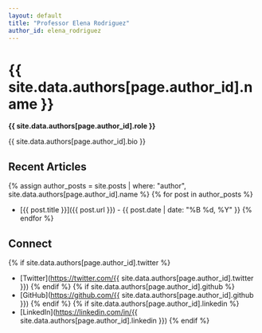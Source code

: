 ```yaml
---
layout: default
title: "Professor Elena Rodriguez"
author_id: elena_rodriguez
---
```


# {{ site.data.authors[page.author_id].name }}

**{{ site.data.authors[page.author_id].role }}**

{{ site.data.authors[page.author_id].bio }}

## Recent Articles

{% assign author_posts = site.posts | where: "author", site.data.authors[page.author_id].name %}
{% for post in author_posts %}
- [{{ post.title }}]({{ post.url }}) - {{ post.date | date: "%B %d, %Y" }}
{% endfor %}

## Connect

{% if site.data.authors[page.author_id].twitter %}
- [Twitter](https://twitter.com/{{ site.data.authors[page.author_id].twitter }})
{% endif %}
{% if site.data.authors[page.author_id].github %}
- [GitHub](https://github.com/{{ site.data.authors[page.author_id].github }})
{% endif %}
{% if site.data.authors[page.author_id].linkedin %}
- [LinkedIn](https://linkedin.com/in/{{ site.data.authors[page.author_id].linkedin }})
{% endif %}